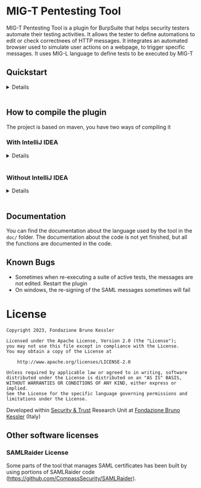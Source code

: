 # MIG-T Pentesting Tool
MIG-T Pentesting Tool is a plugin for BurpSuite that helps security testers automate their testing activities. It allows the tester to define automations to edit or check correctnees of HTTP messages. It integrates an automated browser used to simulate user actions on a webpage, to trigger specific messages. It uses MIG-L language to define tests to be executed by MIG-T<br>

## Quickstart
<details>
  <summary>Details</summary>
I suggest you to download the lastest release of the tool from the release page, otherwise you can compile the last version from the source code by following the steps described in the "how to compile the plugin" section.

## Download & start the tool

1. download from the release page the last version of the tool select the one which ends with `with-dependencies`, or compile the source code.
2. Download the last version of [Burp Suite Community Edition](https://portswigger.net/burp/releases/community/latest)
3. Start Burp and go in the *Exstensions* tab
4. Press *Add* button
5. In the *Extension file (.jar)* select the tool jar you downloaded before
6. Now the plugin should be loaded, go to the "MIG-T" tab

## Download and add browser driver
Depending on the browser you want to use (firefox or chrome), you will need to specify the corresponding driver. Note that you have to download the driver for the corresponding browser version

To download the driver go to:
- [Driver for chrome](https://chromedriver.chromium.org/home)
- [Driver for firefox](https://github.com/mozilla/geckodriver/releases)

Select the browser you want to use using the buttons in the tool interface.

To add the driver to the tool, use the "select driver" button in the tool interface and locate the driver file you downloaded before.

## Run a test

Before starting, make sure you have updated your msg_def.json file in the Burp installation folder. You have to add the definitions of the message_types that you use in your tests in that file.

To run a test you need to fill the "Input JSON" page with the test suite, and click on the "Read JSON" button. Once this has been done, in the upper part of mig-t, you will find all the tabs of the sessions declared in the tests, you need to fill them with the corresponding session track.

If you declared more than one session in one test, you need to specify and start a different proxy for each session used. This is because there has to be a way to differentiate the traffic between the two sessions. To do that, go to "session config" tab in mig-t, (if you have already done the previous part you should see all the sessions you declared in your tests associated with a port) now, you need to change the port according to different proxies that you need to start from the Burp settings. Then press save.

Now go back to Input JSON, and press Execute Test Suite.

Once the tests have been executed, you will see the result in the "Test Suite Result" and by clicking on a result, you can see in details the matched messages in the tab "Test results".

If you want to see the entire history of the messages go to "proxy" tab in Burp, then "HTTP history"

</details><br>

## How to compile the plugin
The project is based on maven, you have two ways of compiling it

### With IntelliJ IDEA

<details>
  <summary>Details</summary>
The folder tool is an intelliJ project, if you open it with intelliJ IDEA it should be easier to compile: just go to `view > Tool Windows > Maven` and doubleclick on package under lifecycle.
</details><br>

### Without IntelliJ IDEA
<details>
  <summary>Details</summary>
You don't need to use IDEA to compile the project, you can install maven, go to the project direcotry `tool` mentioned before and type

```bash
mvn install
mvn package
```

If the project builds, the output jar should be located in the folder `tool/target/`

Two jar will be generated:

```
*-with-dependencies.jar
*.jar
```

You have to use the jar that has "-with-dependencies" in its name, the other will not work in burp.
</details><br>

## Documentation
You can find the documentation about the language used by the tool in the `doc/` folder. The documentation about the code is not yet finished, but all the functions are documented in the code.

## Known Bugs

-   Sometimes when re-executing a suite of active tests, the messages are not edited. Restart the plugin
-   On windows, the re-signing of the SAML messages sometimes will fail

# License
```
Copyright 2023, Fondazione Bruno Kessler

Licensed under the Apache License, Version 2.0 (the "License");
you may not use this file except in compliance with the License.
You may obtain a copy of the License at

    http://www.apache.org/licenses/LICENSE-2.0

Unless required by applicable law or agreed to in writing, software
distributed under the License is distributed on an "AS IS" BASIS,
WITHOUT WARRANTIES OR CONDITIONS OF ANY KIND, either express or implied.
See the License for the specific language governing permissions and
limitations under the License.
```

Developed within [Security & Trust](https://st.fbk.eu/) Research Unit at [Fondazione Bruno Kessler](https://www.fbk.eu/en/) (Italy)

## Other software licenses
### SAMLRaider License
Some parts of the tool that manages SAML certificates has been built by using portions of SAMLRaider code (https://github.com/CompassSecurity/SAMLRaider).

